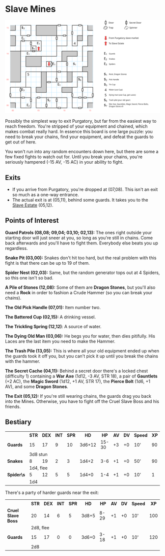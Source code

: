 # Slave Mines

![map](slave-mines.svg)

Possibly the simplest way to exit Purgatory, but far from the easiest way to reach freedom. You're stripped of your equipment and chained, which makes combat really hard. In essence this board is one large puzzle: you need to break your chains, find your equipment, and defeat the guards to get out of here.

You won't run into any random encounters down here, but there are some a few fixed fights to watch out for. Until you break your chains, you're seriously hampered (-15 AV, -15 AC) in your ability to fight.

## Exits

- If you arrive from Purgatory, you're dropped at (07,08). This isn't an exit so much as a one-way entrance.
- The actual exit is at (05,11), behind some guards. It takes you to the [Slave Estate](slave-estate.md) (05,12).

## Points of Interest

**Guard Patrols (08,08; 09,04; 03,10; 02,13):** The ones right outside your starting door will just sneer at you, so long as you're still in chains. Come back afterwards and you'll have to fight them. Everybody else beats you up regardless.

**Snake Pit (03,00):** Snakes don't hit too hard, but the real problem with this fight is that there can be up to 19 of them.

**Spider Nest (02,03):** Same, but the random generator tops out at 4 Spiders, so this one isn't so bad.

**A Pile of Stones (12,08):** Some of them are **Dragon Stones**, but you'll also need a **Rock** in order to fashion a Crude Hammer (so you can break your chains).

**The Old Pick Handle (07,01):** Item number two.

**The Battered Cup (02,15):** A drinking vessel.

**The Trickling Spring (12,12)**: A source of water.

**The Dying Old Man (03,06):** He begs you for water, then dies pitifully. His Laces are the last item you need to make the Hammer.

**The Trash Pile (13,05):** This is where all your old equipment ended up when the guards took it off you, but you can't pick it up until you break the chains with the hammer.

**The Secret Cache (04,11):** Behind a secret door there's a locked chest (difficulty 1) containing a **War Axe** (1d12, -3 AV, STR 18), a pair of **Gauntlets** (+2 AC), the **Magic Sword** (1d12, +1 AV, STR 17), the **Pierce Bolt** (1d6, +1 AV), and some **Dragon Stones**.

**The Exit (05,12):** If you're still wearing chains, the guards drag you back into the Mines. Otherwise, you have to fight off the Cruel Slave Boss and his friends.

## Bestiary

<table>
  <tr>
    <th></th>
    <th>STR</th>
    <th>DEX</th>
    <th>INT</th>
    <th>SPR</th>
    <th>HD</th>
    <th>HP</th>
    <th>AV</th>
    <th>DV</th>
    <th>Speed</th>
    <th>XP</th>
  </tr>
  <tr>
    <td><b>Guards</b></td>
    <td>15</td>
    <td>17</td>
    <td>9</td>
    <td>10</td>
    <td>3d6+12</td>
    <td>15-30</td>
    <td>+3</td>
    <td>+0</td>
    <td>10'</td>
    <td>90</td>
  </tr><tr>
    <td></td>
    <td colspan="10">3d8 stun</td>
  </tr>
  <tr>
    <td><b>Snakes</b></td>
    <td>8</td>
    <td>19</td>
    <td>2</td>
    <td>3</td>
    <td>1d4+2</td>
    <td>3-6</td>
    <td>+1</td>
    <td>+0</td>
    <td>50'</td>
    <td>90</td>
  </tr><tr>
    <td></td>
    <td colspan="10">1d4, flee</td>
  </tr>
  <tr>
    <td><b>Spider\s</b></td>
    <td>5</td>
    <td>12</td>
    <td>5</td>
    <td>5</td>
    <td>1d4+0</td>
    <td>1-4</td>
    <td>+1</td>
    <td>+0</td>
    <td>10'</td>
    <td>1</td>
  </tr><tr>
    <td></td>
    <td colspan="10">1d4</td>
  </tr>
</table>

There's a party of harder guards near the exit:

<table>
  <tr>
    <th></th>
    <th>STR</th>
    <th>DEX</th>
    <th>INT</th>
    <th>SPR</th>
    <th>HD</th>
    <th>HP</th>
    <th>AV</th>
    <th>DV</th>
    <th>Speed</th>
    <th>XP</th>
  </tr>
  <tr>
    <td><b>Cruel Slave Boss</b></td>
    <td>20</td>
    <td>14</td>
    <td>6</td>
    <td>5</td>
    <td>3d8+5</td>
    <td>8-29</td>
    <td>+1</td>
    <td>+0</td>
    <td>10'</td>
    <td>100</td>
  </tr><tr>
    <td></td>
    <td colspan="10">2d8, flee</td>
  </tr>
  <tr>
    <td><b>Guards</b></td>
    <td>15</td>
    <td>17</td>
    <td>0</td>
    <td>0</td>
    <td>3d6+0</td>
    <td>3-18</td>
    <td>+1</td>
    <td>+0</td>
    <td>10'</td>
    <td>120</td>
  </tr><tr>
    <td></td>
    <td colspan="10">2d8</td>
  </tr>
</table>